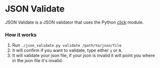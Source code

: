 # JSON Validate

JSON Validate is a JSON validator that uses the Python [click](http://click.pocoo.org/5/) module.

### How it works

1. Run `./json_validate.py validate /path/to/json/file`
2. It will confirm if you want to validate, type either `y` or `N`.
3. It will validate your json file, if your json is invalid it will point you where in the json file it's invalid.
